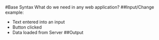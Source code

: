 #Base Syntax
What do we need in any web application?
##Input/Change
example:
 - Text entered into an input
 - Button clicked
 - Data loaded from Server
##Output

